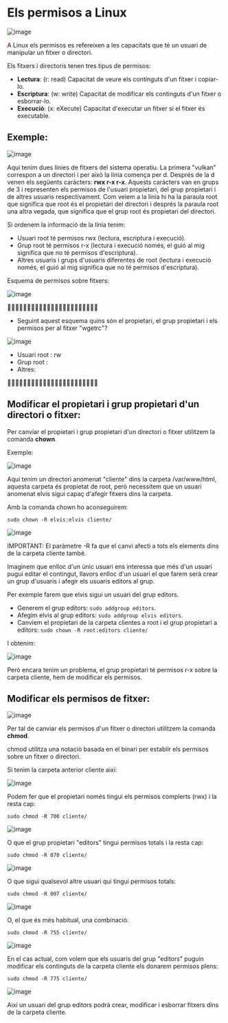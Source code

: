 # Els permisos a Linux

![image](https://github.com/XaSaFa/MP04/assets/110727546/1e655b60-c973-48cf-9640-ab623e8f6067)

A Linux els permisos es refereixen a les capacitats que té un usuari de manipular un fitxer o directori.

Els fitxers i directoris tenen tres tipus de permisos:

- **Lectura**: (r: read) Capacitat de veure els continguts d'un fitxer i copiar-lo.
- **Escriptura**: (w: write) Capacitat de modificar els continguts d'un fitxer o esborrar-lo.
- **Execució**: (x: eXecute) Capacitat d'executar un fitxer si el fitxer és executable.

## Exemple:

![image](https://github.com/XaSaFa/MP04/assets/110727546/29f1f3f8-e179-45a8-bbd3-360432160dc5)

Aquí tenim dues línies de fitxers del sistema operatiu. La primera "vulkan" correspon a un directori i per això la línia comença per d.
Després de la d venen els següents caràcters: **rwx r-x r-x**.
Aquests caràcters van en grups de 3 i representen els permisos de l'usuari propietari, del grup propietari i de altres usuaris respectivament.
Com veiem a la línia hi ha la paraula root que significa que root és el propietari del directori i després la paraula root una altra vegada, que significa que el grup root és propietari del directori.

Si ordenem la informació de la línia tenim:

- Usuari root té permisos rwx (lectura, escriptura i execució).
- Grup root té permisos r-x (lectura i execució només, el guió al mig significa que no té permisos d'escriptura).
- Altres usuaris i grups d'usuaris diferentes de root (lectura i execució només, el guió al mig significa que no té permisos d'escriptura).

Esquema de permisos sobre fitxers:

![image](https://github.com/XaSaFa/MP04/assets/110727546/dfa96ad9-7ce5-400e-b51d-f6674714160a)

🔎🔎🔎🔎🔎🔎🔎🔎🔎🔎🔎🔎🔎🔎🔎🔎🔎🔎🔎🔎🔎🔎🔎

- Seguint aquest esquema quins són el propietari, el grup propietari i els permisos per al fitxer "wgetrc"?

![image](https://github.com/XaSaFa/MP04/assets/110727546/29f1f3f8-e179-45a8-bbd3-360432160dc5)

- Usuari root : rw
- Grup root : 
- Altres: 

🔎🔎🔎🔎🔎🔎🔎🔎🔎🔎🔎🔎🔎🔎🔎🔎🔎🔎🔎🔎🔎🔎🔎

## Modificar el propietari i grup propietari d'un directori o fitxer:

Per canviar el propietari i grup propietari d'un directori o fitxer utilitzem la comanda **chown**.

Exemple:

![image](https://github.com/XaSaFa/MP04/assets/110727546/00184931-9bfe-47ca-b1dd-22ab6dec64b0)

Aquí tenim un directori anomenat "cliente" dins la carpeta /var/www/html, aquesta carpeta és propietat de root, però necessitem que un usuari anomenat elvis sigui capaç d'afegir fitxers dins la carpeta.

Amb la comanda chown ho aconseguirem:

```
sudo chown -R elvis:elvis cliente/
```

![image](https://github.com/XaSaFa/MP04/assets/110727546/7d1a53c9-0a0b-48bd-a412-f19f7cd172b3)

IMPORTANT: El paràmetre -R fa que el canvi afecti a tots els elements dins de la carpeta cliente també.

Imaginem que enlloc d'un únic usuari ens interessa que més d'un usuari pugui editar el contingut, llavors enlloc d'un usuari el que farem serà crear un grup d'usuaris i afegir els usuaris editors al grup.

Per exemple farem que elvis sigui un usuari del grup editors.

- Generem el grup editors: ```sudo addgroup editors```.
- Afegim elvis al grup editors: ```sudo addgroup elvis editors```.
- Canviem el propietari de la carpeta clientes a root i el grup propietari a editors: ```sudo chown -R root:editors cliente/```

I obtenim:

![image](https://github.com/XaSaFa/MP04/assets/110727546/d204e65a-ce57-47b5-bb39-73b6f0bc7b2b)

Però encara tenim un problema, el grup propietari té permisos r-x sobre la carpeta cliente, hem de modificar els permisos.

## Modificar els permisos de fitxer:

![image](https://github.com/XaSaFa/MP04/assets/110727546/ca8422c0-f231-40fc-807b-3186ab8edf2b)

Per tal de canviar els permisos d'un fitxer o directori utilitzem la comanda **chmod**.

chmod utilitza una notació basada en el binari per establir els permisos sobre un fitxer o directori.

Si tenim la carpeta anterior cliente així:

![image](https://github.com/XaSaFa/MP04/assets/110727546/e68068d9-eb6b-4409-9801-50e317afebe8)

Podem fer que el propietari només tingui els permisos complerts (rwx) i la resta cap:

```
sudo chmod -R 700 cliente/
```

![image](https://github.com/XaSaFa/MP04/assets/110727546/cd7e5fb3-f3a7-477c-ac76-0e524e54f60b)

O que el grup propietari "editors" tingui permisos totals i la resta cap:

```
sudo chmod -R 070 cliente/
```

![image](https://github.com/XaSaFa/MP04/assets/110727546/6ca223fd-ab76-420b-933b-cb8b0da1f895)

O que sigui qualsevol altre usuari qui tingui permisos totals:

```
sudo chmod -R 007 cliente/
```

![image](https://github.com/XaSaFa/MP04/assets/110727546/3309c9eb-6914-4350-af51-0e4f41029e5f)

O, el que és més habitual, una combinació:

```
sudo chmod -R 755 cliente/
```

![image](https://github.com/XaSaFa/MP04/assets/110727546/ce386a65-27b3-412d-bab2-710ee96c2514)

En el cas actual, com volem que els usuaris del grup "editors" puguin modificar els continguts de la carpeta cliente els donarem permisos plens:

```
sudo chmod -R 775 cliente/
```

![image](https://github.com/XaSaFa/MP04/assets/110727546/9e24740a-5a89-43aa-a4e8-532c732a4274)

Així un usuari del grup editors podrà crear, modificar i esborrar fitxers dins de la carpeta cliente.

